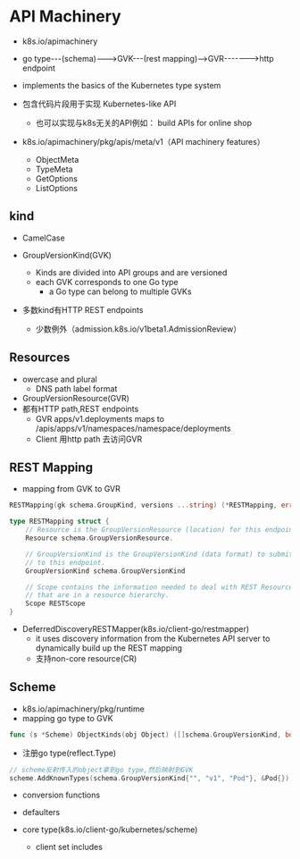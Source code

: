 # API Machinery

+ k8s.io/apimachinery

+ go type---(schema)--->GVK---(rest mapping)-->GVR------->http endpoint

+ implements the basics of the Kubernetes type system

+ 包含代码片段用于实现 Kubernetes-like API
    + 也可以实现与k8s无关的API例如： build APIs for online shop

+ k8s.io/apimachinery/pkg/apis/meta/v1（API machinery features）
    + ObjectMeta
    + TypeMeta
    + GetOptions
    + ListOptions

## kind

+  CamelCase

+ GroupVersionKind(GVK)
    + Kinds are divided into API groups and are versioned
    + each GVK corresponds to one Go type
        + a Go type can belong to multiple GVKs

+ 多数kind有HTTP REST endpoints
    + 少数例外（admission.k8s.io/v1beta1.AdmissionReview）


## Resources

+ owercase and plural
    + DNS path label format
+ GroupVersionResource(GVR)
+ 都有HTTP path,REST endpoints 
    + GVR apps/v1.deployments maps to /apis/apps/v1/namespaces/namespace/deployments
    + Client 用http path 去访问GVR


## REST Mapping

+ mapping from GVK to GVR

```go
RESTMapping(gk schema.GroupKind, versions ...string) (*RESTMapping, error)

type RESTMapping struct {
    // Resource is the GroupVersionResource (location) for this endpoint.
    Resource schema.GroupVersionResource.

    // GroupVersionKind is the GroupVersionKind (data format) to submit
    // to this endpoint.
    GroupVersionKind schema.GroupVersionKind

    // Scope contains the information needed to deal with REST Resources
    // that are in a resource hierarchy.
    Scope RESTScope
}
```

+  DeferredDiscoveryRESTMapper(k8s.io/client-go/restmapper)
    + it uses discovery information from the Kubernetes API server to dynamically build up the REST mapping
    + 支持non-core resource(CR)


## Scheme
+ k8s.io/apimachinery/pkg/runtime
+ mapping go type to GVK
```go
func (s *Scheme) ObjectKinds(obj Object) ([]schema.GroupVersionKind, bool, error)
```

+ 注册go type(reflect.Type)
```go
// scheme反射传入的object拿到go type,然后映射到GVK
scheme.AddKnownTypes(schema.GroupVersionKind{"", "v1", "Pod"}, &Pod{})
```

+ conversion functions

+ defaulters


+ core type(k8s.io/client-go/kubernetes/scheme)
    + client set includes